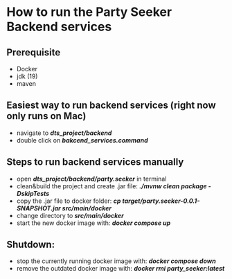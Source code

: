 # How to run the Party Seeker Backend services

## Prerequisite
- Docker
- jdk (19)
- maven

## Easiest way to run backend services (right now only runs on Mac)
- navigate to ***dts_project/backend***
- double click on ***bakcend_services.command***

## Steps to run backend services manually
- open ***dts_project/backend/party.seeker*** in terminal
- clean&build the project and create .jar file: ***./mvnw clean package -DskipTests***
- copy the .jar file to docker folder: ***cp target/party.seeker-0.0.1-SNAPSHOT.jar src/main/docker***
- change directory to ***src/main/docker***
- start the new docker image with: ***docker compose up***
## Shutdown:
- stop the currently running docker image with: ***docker compose down***
- remove the outdated docker image with: ***docker rmi party_seeker:latest***